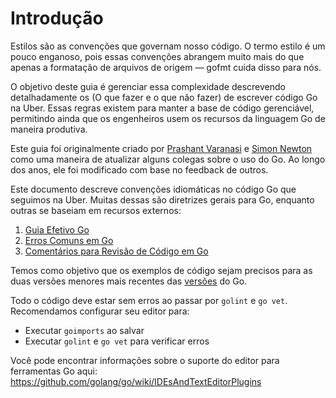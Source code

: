 # Introdução

Estilos são as convenções que governam nosso código. O termo estilo é um pouco enganoso, pois essas convenções abrangem muito mais do que apenas a formatação de arquivos de origem — gofmt cuida disso para nós.

O objetivo deste guia é gerenciar essa complexidade descrevendo detalhadamente os (O que fazer e o que não fazer) de escrever código Go na Uber. Essas regras existem para manter a base de código gerenciável, permitindo ainda que os engenheiros usem os recursos da linguagem Go de maneira produtiva.

Este guia foi originalmente criado por [Prashant Varanasi] e [Simon Newton] como uma maneira de atualizar alguns colegas sobre o uso do Go. Ao longo dos anos, ele foi modificado com base no feedback de outros.

  [Prashant Varanasi]: https://github.com/prashantv
  [Simon Newton]: https://github.com/nomis52

Este documento descreve convenções idiomáticas no código Go que seguimos na Uber. Muitas dessas são diretrizes gerais para Go, enquanto outras se baseiam em recursos externos:

1. [Guia Efetivo Go](https://golang.org/doc/effective_go.html)
2. [Erros Comuns em Go](https://github.com/golang/go/wiki/CommonMistakes)
3. [Comentários para Revisão de Código em Go](https://github.com/golang/go/wiki/CodeReviewComments)

Temos como objetivo que os exemplos de código sejam precisos para as duas versões menores mais recentes das [versões](https://go.dev/doc/devel/release) do Go.

Todo o código deve estar sem erros ao passar por `golint` e `go vet`. Recomendamos configurar seu editor para:

- Executar `goimports` ao salvar
- Executar `golint` e `go vet` para verificar erros

Você pode encontrar informações sobre o suporte do editor para ferramentas Go aqui:
<https://github.com/golang/go/wiki/IDEsAndTextEditorPlugins>
